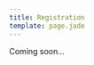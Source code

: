 ```yaml
---
title: Registration
template: page.jade
---
```


Coming soon...
<!-- <div style="width:100%; text-align:left;" ><iframe
src="//eventbrite.co.uk/tickets-external?eid=18084325705&ref=etckt"
frameborder="0" height="444" width="100%" vspace="0" hspace="0" marginheight="5"
marginwidth="5" scrolling="auto" allowtransparency="true"></iframe><div
style="font-family:Helvetica, Arial; font-size:10px; padding:5px 0 5px;
margin:2px; width:100%; text-align:left;" ><a class="powered-by-eb"
style="color: #dddddd; text-decoration: none;" target="_blank"
href="http://www.eventbrite.co.uk/r/etckt">Powered by Eventbrite</a></div></div> -->
